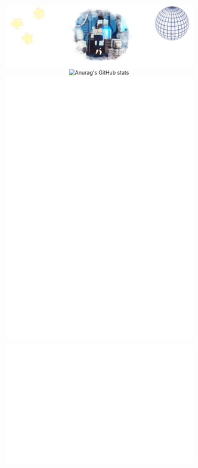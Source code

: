 <picture>
  <img src="https://github.com/teramotl/storage/raw/main/images/lain%20coding%20banner.png" alt="lain banner"">
</picture>  
  
<div align="center">
  <picture>
    <img src="https://github-readme-stats.vercel.app/api?username=teramotl&show_icons=true&theme=tokyonight" alt="Anurag's GitHub stats">
  </picture>
</div>

<div align="center">
  <picture>
    <img src="/github-metrics.svg" alt="Metrics">
  </picture>
</div>


![](metrics.plugin.steam.svg)
